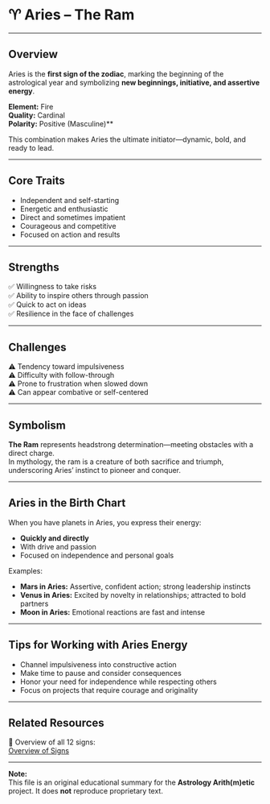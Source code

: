# ♈ Aries – The Ram

---

## Overview

Aries is the **first sign of the zodiac**, marking the beginning of the astrological year and symbolizing **new beginnings, initiative, and assertive energy**.

**Element:** Fire  
**Quality:** Cardinal  
**Polarity:** Positive (Masculine)**  

This combination makes Aries the ultimate initiator—dynamic, bold, and ready to lead.

---

## Core Traits

- Independent and self-starting
- Energetic and enthusiastic
- Direct and sometimes impatient
- Courageous and competitive
- Focused on action and results

---

## Strengths

✅ Willingness to take risks  
✅ Ability to inspire others through passion  
✅ Quick to act on ideas  
✅ Resilience in the face of challenges  

---

## Challenges

⚠️ Tendency toward impulsiveness  
⚠️ Difficulty with follow-through  
⚠️ Prone to frustration when slowed down  
⚠️ Can appear combative or self-centered  

---

## Symbolism

**The Ram** represents headstrong determination—meeting obstacles with a direct charge.  
In mythology, the ram is a creature of both sacrifice and triumph, underscoring Aries’ instinct to pioneer and conquer.

---

## Aries in the Birth Chart

When you have planets in Aries, you express their energy:

- **Quickly and directly**
- With drive and passion
- Focused on independence and personal goals

Examples:

- **Mars in Aries:** Assertive, confident action; strong leadership instincts
- **Venus in Aries:** Excited by novelty in relationships; attracted to bold partners
- **Moon in Aries:** Emotional reactions are fast and intense

---

## Tips for Working with Aries Energy

- Channel impulsiveness into constructive action
- Make time to pause and consider consequences
- Honor your need for independence while respecting others
- Focus on projects that require courage and originality

---

## Related Resources

📄 Overview of all 12 signs:  
[Overview of Signs](../Overview_of_Signs.md)

---

**Note:**  
This file is an original educational summary for the **Astrology Arith(m)etic** project. It does **not** reproduce proprietary text.